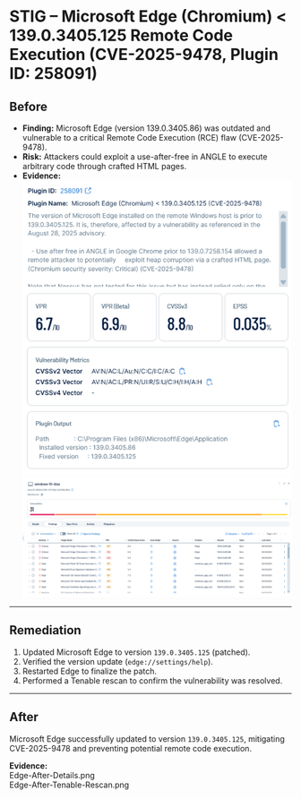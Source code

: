 # STIG – Microsoft Edge (Chromium) < 139.0.3405.125 Remote Code Execution (CVE-2025-9478, Plugin ID: 258091)

## Before
- **Finding:** Microsoft Edge (version 139.0.3405.86) was outdated and vulnerable to a critical Remote Code Execution (RCE) flaw (CVE-2025-9478).  
- **Risk:** Attackers could exploit a use-after-free in ANGLE to execute arbitrary code through crafted HTML pages.  
- **Evidence:**  
  ![Before – Tenable Finding](Edge-Before-Finding.png)  
  ![Before – Version Details](Edge-Before-Details.png)  

---

## Remediation
1. Updated Microsoft Edge to version `139.0.3405.125` (patched).  
2. Verified the version update (`edge://settings/help`).  
3. Restarted Edge to finalize the patch.  
4. Performed a Tenable rescan to confirm the vulnerability was resolved.  

---

## After
Microsoft Edge successfully updated to version `139.0.3405.125`, mitigating CVE-2025-9478 and preventing potential remote code execution.  

**Evidence:**  
Edge-After-Details.png  
Edge-After-Tenable-Rescan.png

